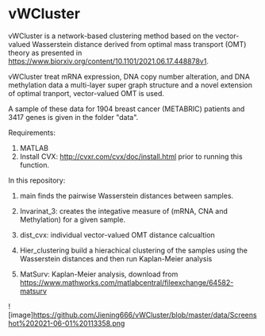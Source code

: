 # vWCluster
vWCluster is a network-based clustering method based on the vector-valued Wasserstein distance derived from optimal mass transport (OMT) theory as presented in https://www.biorxiv.org/content/10.1101/2021.06.17.448878v1.

vWCluster treat mRNA expression, DNA copy number alteration, and DNA methylation data a multi-layer super graph structure and a novel extension of optimal tranport, vector-valued OMT is used. 

A sample of these data for 1904 breast cancer (METABRIC) patients and 3417 genes is given in the folder "data". 

Requirements:
1. MATLAB
2. Install CVX: http://cvxr.com/cvx/doc/install.html prior to running this function.

In this repository:

1. main finds the pairwise Wasserstein distances between samples. 

2. Invarinat_3: creates the integative measure of (mRNA, CNA and Methylation) for a given sample.

3. dist_cvx: individual vector-valued OMT distance calcualtion

4. Hier_clustering build a hierachical clustering of the samples using the Wasserstein distances and then run Kaplan-Meier analysis

5. MatSurv: Kaplan-Meier analysis, download from https://www.mathworks.com/matlabcentral/fileexchange/64582-matsurv


![image]https://github.com/Jiening666/vWCluster/blob/master/data/Screenshot%202021-06-01%20113358.png
